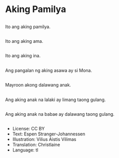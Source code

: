 # Aking Pamilya

##
Ito ang aking pamilya.

##
Ito ang aking ama.

##
Ito ang aking ina.

##
Ang pangalan ng aking asawa ay si Mona.

##
Mayroon akong dalawang anak.

##
Ang aking anak na lalaki ay limang taong gulang.

##
Ang aking anak na babae ay dalawang taong gulang.

##
* License: CC BY
* Text: Espen Stranger-Johannessen
* Illustration: Vilius Aistis Vilimas
* Translation: Christlaine
* Language: tl
